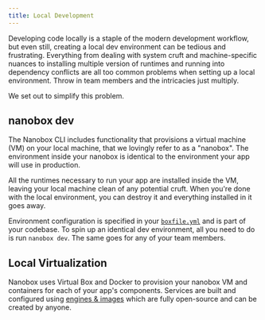 ```yaml
---
title: Local Development
---
```


Developing code locally is a staple of the modern development workflow, but even still, creating a local dev environment can be tedious and frustrating. Everything from dealing with system cruft and machine-specific nuances to installing multiple version of runtimes and running into dependency conflicts are all too common problems when setting up a local environment. Throw in team members and the intricacies just multiply.

We set out to simplify this problem.

## nanobox dev
The Nanobox CLI includes functionality that provisions a virtual machine (VM) on your local machine, that we lovingly refer to as a "nanobox". The environment inside your nanobox is identical to the environment your app will use in production.

All the runtimes necessary to run your app are installed inside the VM, leaving your local machine clean of any potential cruft. When you're done with the local environment, you can destroy it and everything installed in it goes away.

Environment configuration is specified in your [`boxfile.yml`](/app-config/boxfile/) and is part of your codebase. To spin up an identical dev environment, all you need to do is run `nanobox dev`. The same goes for any of your team members.

## Local Virtualization
Nanobox uses Virtual Box and Docker to provision your nanobox VM and containers for each of your app's components. Services are built and configured using [engines & images](/engines-images/) which are fully open-source and can be created by anyone.
